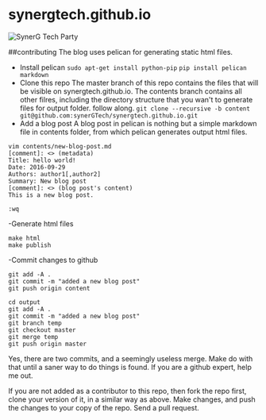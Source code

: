 # synergtech.github.io
![SynerG Tech Party](https://cloud.githubusercontent.com/assets/1687568/18940459/027c5614-8626-11e6-95fc-8fef60eee9ca.png "synerG Tech Party")

##contributing
The blog uses pelican for generating static html files.
- Install pelican
```sudo apt-get install python-pip```
```pip install pelican markdown```
- Clone this repo
The master branch of this repo contains the files that will be visible on synergtech.github.io. The contents branch contains all other filres, including the directory structure that you wan't to generate files for output folder. follow along.
```git clone --recursive -b content git@github.com:synerGTech/synergtech.github.io.git```
- Add a blog post
A blog post in pelican is nothing but a simple markdown file in contents folder, from which pelican generates output html files.
```
vim contents/new-blog-post.md
[comment]: <> (metadata)
Title: hello world! 
Date: 2016-09-29
Authors: author1[,author2]
Summary: New blog post
[comment]: <> (blog post's content)
This is a new blog post.

:wq
```
-Generate html files
```
make html
make publish
```

-Commit changes to github
```
git add -A .
git commit -m "added a new blog post"
git push origin content

cd output
git add -A .
git commit -m "added a new blog post"
git branch temp
git checkout master
git merge temp
git push origin master
```

Yes, there are two commits, and a seemingly useless merge. Make do with that until a saner way to do things is found. If you are a github expert, help me out.

If you are not added as a contributor to this repo, then fork the repo first, clone your version of it, in a similar way as above. Make changes, and push the changes to your copy of
the repo. Send a pull request.
